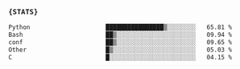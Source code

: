 ### `{STATS}` 
<!--START_SECTION:waka-->

```txt
Python                     ████████████████▒░░░░░░░░   65.81 %
Bash                       ██▒░░░░░░░░░░░░░░░░░░░░░░   09.94 %
conf                       ██▒░░░░░░░░░░░░░░░░░░░░░░   09.65 %
Other                      █▒░░░░░░░░░░░░░░░░░░░░░░░   05.03 %
C                          █░░░░░░░░░░░░░░░░░░░░░░░░   04.15 %
```

<!--END_SECTION:waka-->
